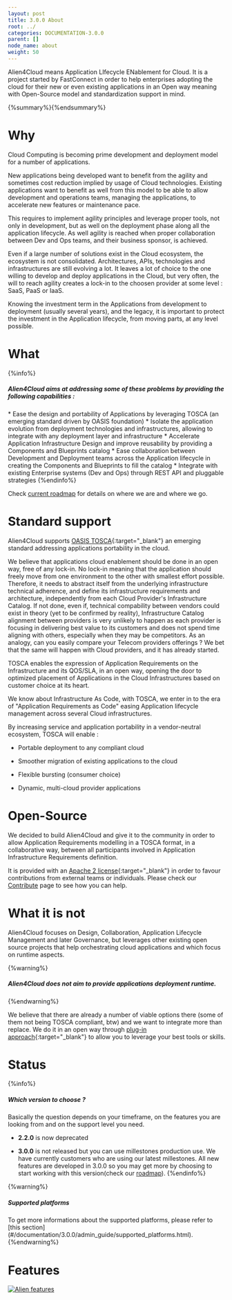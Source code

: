 ```yaml
---
layout: post
title: 3.0.0 About
root: ../
categories: DOCUMENTATION-3.0.0
parent: []
node_name: about
weight: 50
---
```


Alien4Cloud means Application LIfecycle ENablement for Cloud. It is a project started by FastConnect in order to help enterprises adopting the cloud for their new or even existing applications in an Open way meaning with Open-Source model and standardization support in mind.

{%summary%}{%endsummary%}

# Why
Cloud Computing is becoming prime development and deployment model for a number of applications.

New applications being developed want to benefit from the agility and sometimes cost reduction implied by usage of Cloud technologies.
Existing applications want to benefit as well from this model to be able to allow development and operations teams, managing the applications, to accelerate new features or maintenance pace.

This requires to implement agility principles and leverage proper tools, not only in development, but as well on the deployment phase along all the application lifecycle.
As well agility is reached when proper collaboration between Dev and Ops teams, and their business sponsor, is achieved.

Even if a large number of solutions exist in the Cloud ecosystem, the ecosystem is not consolidated.
Architectures, APIs, technologies and infrastructures are still evolving a lot.
It leaves a lot of choice to the one willing to develop and deploy applications in the Cloud, but very often, the will to reach agility creates a lock-in to the choosen provider at some level : SaaS, PaaS or IaaS.

Knowing the investment term in the Applications from development to deployment (usually several years), and the legacy, it is important to protect the investment in the Application lifecycle, from moving parts, at any level possible.

# What
<p>
{%info%}
  <h5>Alien4Cloud aims at addressing some of these problems by providing the following capabilities :</h5>
* Ease the design and portability of Applications by leveraging TOSCA (an emerging standard driven by OASIS foundation)
* Isolate the application evolution from deployment technologies and infrastructures, allowing to integrate with any deployment layer and infrastructure
* Accelerate Application Infrastructure Design and improve reusability by providing a Components and Blueprints catalog
* Ease collaboration between Development and Deployment teams across the Application lifecycle in creating the Components and Blueprints to fill the catalog
* Integrate with existing Enterprise systems (Dev and Ops) through REST API and pluggable strategies
{%endinfo%}
</p>

Check [current roadmap](../../roadmap) for details on where we are and where we go.

# Standard support
Alien4Cloud supports [OASIS TOSCA](https://www.oasis-open.org/committees/tc_home.php?wg_abbrev=tosca){:target="_blank"} an emerging standard addressing applications portability in the cloud.

We believe that applications cloud enablement should be done in an open way, free of any lock-in.
No lock-in meaning that the application should freely move from one environment to the other with smallest effort possible. Therefore, it needs to abstract itself from the underlying infrastructure technical adherence, and define its infrastructure requirements and architecture, independently from each Cloud Provider's Infrastructure Catalog.
If not done, even if, technical compability between vendors could exist in theory (yet to be confirmed by reality), Infrastructure Catalog alignment between providers is very unlikely to happen as each provider is focusing in delivering best value to its customers and does not spend time aligning with others, especially when they may be competitors.
As an analogy, can you easily compare your Telecom providers offerings ?
We bet that the same will happen with Cloud providers, and it has already started.

TOSCA enables the expression of Application Requirements on the Infrastructure and its QOS/SLA, in an open way, opening the door to optimized placement of Applications in the Cloud Infrastructures based on customer choice at its heart.

We know about Infrastructure As Code, with TOSCA, we enter in to the era of "Application Requirements as Code" easing Application lifecycle management across several Cloud infrastructures.

By increasing service and application portability in a vendor-neutral ecosystem, TOSCA will enable :

* Portable deployment to any compliant cloud

* Smoother migration of existing applications to the cloud

* Flexible bursting (consumer choice)

* Dynamic, multi-cloud provider applications


# Open-Source
We decided to build Alien4Cloud and give it to the community in order to allow  Application Requirements modelling in a TOSCA format, in a collaborative way, between all participants involved in Application Infrastructure Requirements definition.

It is provided with an [Apache 2 license](http://www.apache.org/licenses/LICENSE-2.0.html){:target="_blank"} in order to favour contributions from external teams or individuals.
Please check our [Contribute](#/developer_guide/index.html) page to see how you can help.

# What it is not
Alien4Cloud focuses on Design, Collaboration, Application Lifecycle Management and later Governance, but leverages other existing open source projects that help orchestrating cloud applications and which focus on runtime aspects.

{%warning%}
<h5>Alien4Cloud does not aim to provide applications deployment runtime.</h5>
{%endwarning%}

We believe that there are already a number of viable options there (some of them not being TOSCA compliant, btw) and we want to integrate more than replace.
We do it in an open way through [plug-in approach](../developer_guide/plugin.html){:target="_blank"} to allow you to leverage your best tools or skills.

# Status


{%info%}
<h5>Which version to choose ?</h5>
Basically the question depends on your timeframe, on the features you are looking from and on the support level you need.


* __2.2.0__ is now deprecated 

* __3.0.0__ is not  released but you can use millestones production use. We have currently customers who are using our latest millestones.
All new features are developed in 3.0.0 so you may get more by choosing to start working with this version(check our [roadmap](../../roadmap)).
{%endinfo%}

{%warning%}
<h5>Supported platforms</h5>
To get more informations about the supported platforms, please refer to [this section](#/documentation/3.0.0/admin_guide/supported_platforms.html).
{%endwarning%}

# Features

[![Alien features](../images/alien-features-1-1.png)](../images/alien-features-1-1.png)